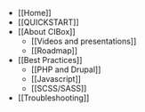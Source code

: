 * [[Home]]
* [[QUICKSTART]]
* [[About CIBox]]
  * [[Videos and presentations]]
  * [[Roadmap]]
* [[Best Practices]]
  * [[PHP and Drupal]]
  * [[Javascript]]
  * [[SCSS/SASS]]
* [[Troubleshooting]]